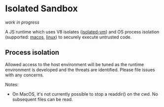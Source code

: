 # Isolated Sandbox

*work in progress*

A JS runtime which uses V8 isolates ([isolated-vm](https://github.com/laverdet/isolated-vm)) and OS process isolation (supported: [macos](./docs/macos.md), [linux](./docs/linux.md)) to securely execute untrusted code.

## Process isolation

Allowed access to the host environment will be tuned as the runtime environment is developed and the threats are identified. Please file issues with any concerns.

Notes:

- On MacOS, it's not currently possible to stop a readdir() on the cwd. No subsequent files can be read.
